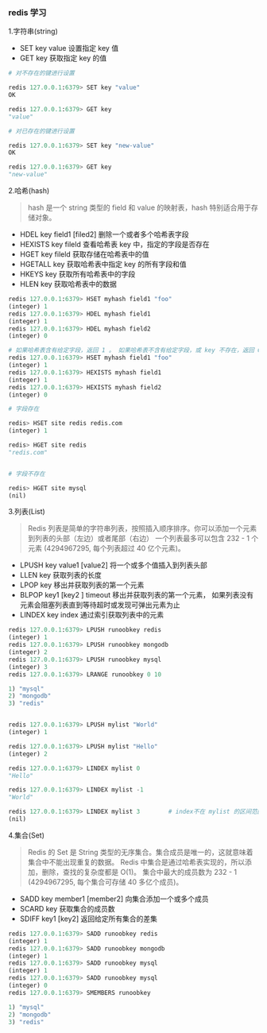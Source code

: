 ### redis 学习

1.字符串(string)

- SET key value 设置指定 key 值
- GET key 获取指定 key 的值

```py
# 对不存在的键进行设置

redis 127.0.0.1:6379> SET key "value"
OK

redis 127.0.0.1:6379> GET key
"value"

# 对已存在的键进行设置

redis 127.0.0.1:6379> SET key "new-value"
OK

redis 127.0.0.1:6379> GET key
"new-value"
```

2.哈希(hash)

> hash 是一个 string 类型的 field 和 value 的映射表，hash 特别适合用于存储对象。

- HDEL key field1 [filed2] 删除一个或者多个哈希表字段
- HEXISTS key fileld 查看哈希表 key 中，指定的字段是否存在
- HGET key fileld 获取存储在哈希表中的值
- HGETALL key 获取哈希表中指定 key 的所有字段和值
- HKEYS key 获取所有哈希表中的字段
- HLEN key 获取哈希表中的数据

```py
redis 127.0.0.1:6379> HSET myhash field1 "foo"
(integer) 1
redis 127.0.0.1:6379> HDEL myhash field1
(integer) 1
redis 127.0.0.1:6379> HDEL myhash field2
(integer) 0

# 如果哈希表含有给定字段，返回 1 。 如果哈希表不含有给定字段，或 key 不存在，返回 0 。
redis 127.0.0.1:6379> HSET myhash field1 "foo"
(integer) 1
redis 127.0.0.1:6379> HEXISTS myhash field1
(integer) 1
redis 127.0.0.1:6379> HEXISTS myhash field2
(integer) 0

# 字段存在

redis> HSET site redis redis.com
(integer) 1

redis> HGET site redis
"redis.com"


# 字段不存在

redis> HGET site mysql
(nil)
```

3.列表(List)

> Redis 列表是简单的字符串列表，按照插入顺序排序。你可以添加一个元素到列表的头部（左边）或者尾部（右边）
> 一个列表最多可以包含 232 - 1 个元素 (4294967295, 每个列表超过 40 亿个元素)。

- LPUSH key value1 [value2] 将一个或多个值插入到列表头部
- LLEN key 获取列表的长度
- LPOP key 移出并获取列表的第一个元素
- BLPOP key1 [key2 ] timeout 移出并获取列表的第一个元素， 如果列表没有元素会阻塞列表直到等待超时或发现可弹出元素为止
- LINDEX key index 通过索引获取列表中的元素

```py
redis 127.0.0.1:6379> LPUSH runoobkey redis
(integer) 1
redis 127.0.0.1:6379> LPUSH runoobkey mongodb
(integer) 2
redis 127.0.0.1:6379> LPUSH runoobkey mysql
(integer) 3
redis 127.0.0.1:6379> LRANGE runoobkey 0 10

1) "mysql"
2) "mongodb"
3) "redis"


redis 127.0.0.1:6379> LPUSH mylist "World"
(integer) 1

redis 127.0.0.1:6379> LPUSH mylist "Hello"
(integer) 2

redis 127.0.0.1:6379> LINDEX mylist 0
"Hello"

redis 127.0.0.1:6379> LINDEX mylist -1
"World"

redis 127.0.0.1:6379> LINDEX mylist 3        # index不在 mylist 的区间范围内
(nil)
```

4.集合(Set)

> Redis 的 Set 是 String 类型的无序集合。集合成员是唯一的，这就意味着集合中不能出现重复的数据。
> Redis 中集合是通过哈希表实现的，所以添加，删除，查找的复杂度都是 O(1)。
> 集合中最大的成员数为 232 - 1 (4294967295, 每个集合可存储 40 多亿个成员)。

- SADD key member1 [member2] 向集合添加一个或多个成员
- SCARD key 获取集合的成员数
- SDIFF key1 [key2] 返回给定所有集合的差集

```py
redis 127.0.0.1:6379> SADD runoobkey redis
(integer) 1
redis 127.0.0.1:6379> SADD runoobkey mongodb
(integer) 1
redis 127.0.0.1:6379> SADD runoobkey mysql
(integer) 1
redis 127.0.0.1:6379> SADD runoobkey mysql
(integer) 0
redis 127.0.0.1:6379> SMEMBERS runoobkey

1) "mysql"
2) "mongodb"
3) "redis"
```
